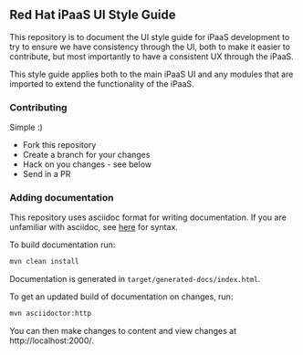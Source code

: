 ## Red Hat iPaaS UI Style Guide

This repository is to document the UI style guide for iPaaS development to
try to ensure we have consistency through the UI, both to make it easier to
contribute, but most importantly to have a consistent UX through the iPaaS.

This style guide applies both to the main iPaaS UI and any modules that are
imported to extend the functionality of the iPaaS.

### Contributing

Simple :)

* Fork this repository
* Create a branch for your changes
* Hack on you changes - see below
* Send in a PR

### Adding documentation

This repository uses asciidoc format for writing documentation. If you are
unfamiliar with asciidoc, see [here](http://asciidoctor.org/docs/asciidoc-syntax-quick-reference/)
for syntax.

To build documentation run:

```bash
mvn clean install
```

Documentation is generated in `target/generated-docs/index.html`.

To get an updated build of documentation on changes, run:

```bash
mvn asciidoctor:http
```

You can then make changes to content and view changes at http://localhost:2000/.
